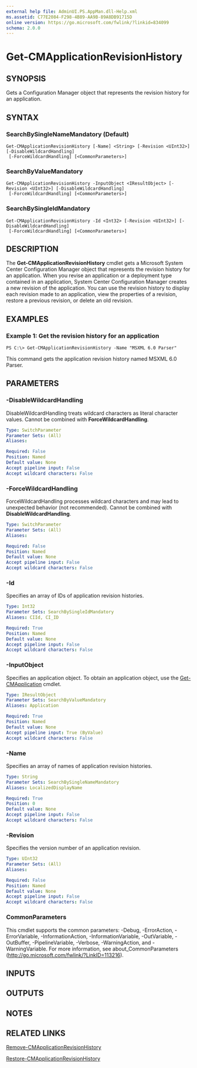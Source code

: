 ```yaml
---
external help file: AdminUI.PS.AppMan.dll-Help.xml
ms.assetid: C77E2084-F298-4B89-AA9B-89A8DB91715D
online version: https://go.microsoft.com/fwlink/?linkid=834099
schema: 2.0.0
---
```


# Get-CMApplicationRevisionHistory

## SYNOPSIS
Gets a Configuration Manager object that represents the revision history for an application.

## SYNTAX

### SearchBySingleNameMandatory (Default)
```
Get-CMApplicationRevisionHistory [-Name] <String> [-Revision <UInt32>] [-DisableWildcardHandling]
 [-ForceWildcardHandling] [<CommonParameters>]
```

### SearchByValueMandatory
```
Get-CMApplicationRevisionHistory -InputObject <IResultObject> [-Revision <UInt32>] [-DisableWildcardHandling]
 [-ForceWildcardHandling] [<CommonParameters>]
```

### SearchBySingleIdMandatory
```
Get-CMApplicationRevisionHistory -Id <Int32> [-Revision <UInt32>] [-DisableWildcardHandling]
 [-ForceWildcardHandling] [<CommonParameters>]
```

## DESCRIPTION
The **Get-CMApplicationRevisionHistory** cmdlet gets a Microsoft System Center Configuration Manager object that represents the revision history for an application.
When you revise an application or a deployment type contained in an application, System Center Configuration Manager creates a new revision of the application.
You can use the revision history to display each revision made to an application, view the properties of a revision, restore a previous revision, or delete an old revision.

## EXAMPLES

### Example 1: Get the revision history for an application
```
PS C:\> Get-CMApplicationRevisionHistory -Name "MSXML 6.0 Parser"
```

This command gets the application revision history named MSXML 6.0 Parser.

## PARAMETERS

### -DisableWildcardHandling
DisableWildcardHandling treats wildcard characters as literal character values. Cannot be combined with **ForceWildcardHandling**.

```yaml
Type: SwitchParameter
Parameter Sets: (All)
Aliases: 

Required: False
Position: Named
Default value: None
Accept pipeline input: False
Accept wildcard characters: False
```

### -ForceWildcardHandling
ForceWildcardHandling processes wildcard characters and may lead to unexpected behavior (not recommended). Cannot be combined with **DisableWildcardHandling**.

```yaml
Type: SwitchParameter
Parameter Sets: (All)
Aliases: 

Required: False
Position: Named
Default value: None
Accept pipeline input: False
Accept wildcard characters: False
```

### -Id
Specifies an array of IDs of application revision histories.

```yaml
Type: Int32
Parameter Sets: SearchBySingleIdMandatory
Aliases: CIId, CI_ID

Required: True
Position: Named
Default value: None
Accept pipeline input: False
Accept wildcard characters: False
```

### -InputObject
Specifies an application object.
To obtain an application object, use the [Get-CMApplication](Get-CMApplication.md) cmdlet.

```yaml
Type: IResultObject
Parameter Sets: SearchByValueMandatory
Aliases: Application

Required: True
Position: Named
Default value: None
Accept pipeline input: True (ByValue)
Accept wildcard characters: False
```

### -Name
Specifies an array of names of application revision histories.

```yaml
Type: String
Parameter Sets: SearchBySingleNameMandatory
Aliases: LocalizedDisplayName

Required: True
Position: 0
Default value: None
Accept pipeline input: False
Accept wildcard characters: False
```

### -Revision
Specifies the version number of an application revision.

```yaml
Type: UInt32
Parameter Sets: (All)
Aliases: 

Required: False
Position: Named
Default value: None
Accept pipeline input: False
Accept wildcard characters: False
```

### CommonParameters
This cmdlet supports the common parameters: -Debug, -ErrorAction, -ErrorVariable, -InformationAction, -InformationVariable, -OutVariable, -OutBuffer, -PipelineVariable, -Verbose, -WarningAction, and -WarningVariable. For more information, see about_CommonParameters (http://go.microsoft.com/fwlink/?LinkID=113216).

## INPUTS

## OUTPUTS

## NOTES

## RELATED LINKS

[Remove-CMApplicationRevisionHistory](Remove-CMApplicationRevisionHistory.md)

[Restore-CMApplicationRevisionHistory](Restore-CMApplicationRevisionHistory.md)


